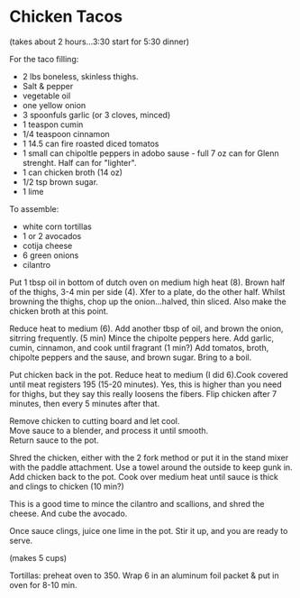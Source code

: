 # Chicken Tacos
(takes about 2 hours...3:30 start for 5:30 dinner)

For the taco filling:
* 2 lbs boneless, skinless thighs.
* Salt & pepper
* vegetable oil
* one yellow onion
* 3 spoonfuls garlic (or 3 cloves, minced)
* 1 teaspon cumin
* 1/4 teaspoon cinnamon
* 1 14.5 can fire roasted diced tomatos
* 1 small can chipoltle peppers in adobo sause - full 7 oz can for Glenn strenght.  Half can for "lighter".
* 1 can chicken broth (14 oz)
* 1/2 tsp brown sugar.
* 1 lime

To assemble:
* white corn tortillas
* 1 or 2 avocados
* cotija cheese
* 6 green onions
* cilantro

Put 1 tbsp oil in bottom of dutch oven on medium high heat (8).   Brown half of the thighs, 3-4 min per side (4).  Xfer to a plate, do the other half.
Whilst browning the thighs, chop up the onion…halved, thin sliced.  Also make the chicken broth at this point. 

Reduce heat to medium (6).  Add another tbsp of oil, and brown the onion, sitrring frequently.  (5 min)
Mince the chipolte peppers here.
Add garlic, cumin, cinnamon, and cook until fragrant (1 min?)
Add tomatos, broth, chipolte peppers and the sause, and brown sugar.  Bring to a boil.

Put chicken back in the pot.  Reduce heat to medium  (I did 6).Cook covered until meat registers 195 (15-20 minutes).  Yes, this is higher than you need for thighs, but they say this really loosens the fibers.  Flip chicken after 7 minutes, then every 5 minutes after that.

Remove chicken to cutting board and let cool.  
Move sauce to a blender, and process it until smooth.  
Return sauce to the pot.

Shred the chicken, either with the 2 fork method or put it in the stand mixer with the paddle attachment.  Use a towel around the outside to keep gunk in.
Add chicken back to the pot.  Cook over medium heat until sauce is thick and clings to chicken (10 min?)

This is a good time to mince the cilantro and scallions, and shred the cheese.   And cube the avocado.

Once sauce clings, juice one lime in the pot.  Stir it up, and you are ready to serve.

(makes 5 cups)

Tortillas:  preheat oven to 350.  Wrap 6 in an aluminum foil packet & put in oven for 8-10 min.

